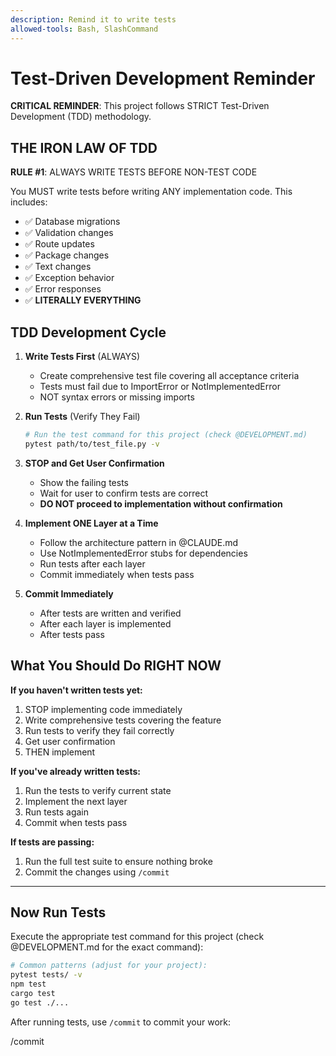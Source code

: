 ```yaml
---
description: Remind it to write tests
allowed-tools: Bash, SlashCommand
---
```


# Test-Driven Development Reminder

**CRITICAL REMINDER**: This project follows STRICT Test-Driven Development (TDD) methodology.

## THE IRON LAW OF TDD

**RULE #1**: ALWAYS WRITE TESTS BEFORE NON-TEST CODE

You MUST write tests before writing ANY implementation code. This includes:
- ✅ Database migrations
- ✅ Validation changes
- ✅ Route updates
- ✅ Package changes
- ✅ Text changes
- ✅ Exception behavior
- ✅ Error responses
- ✅ **LITERALLY EVERYTHING**

## TDD Development Cycle

1. **Write Tests First** (ALWAYS)
   - Create comprehensive test file covering all acceptance criteria
   - Tests must fail due to ImportError or NotImplementedError
   - NOT syntax errors or missing imports

2. **Run Tests** (Verify They Fail)
   ```bash
   # Run the test command for this project (check @DEVELOPMENT.md)
   pytest path/to/test_file.py -v
   ```

3. **STOP and Get User Confirmation**
   - Show the failing tests
   - Wait for user to confirm tests are correct
   - **DO NOT proceed to implementation without confirmation**

4. **Implement ONE Layer at a Time**
   - Follow the architecture pattern in @CLAUDE.md
   - Use NotImplementedError stubs for dependencies
   - Run tests after each layer
   - Commit immediately when tests pass

5. **Commit Immediately**
   - After tests are written and verified
   - After each layer is implemented
   - After tests pass

## What You Should Do RIGHT NOW

**If you haven't written tests yet:**
1. STOP implementing code immediately
2. Write comprehensive tests covering the feature
3. Run tests to verify they fail correctly
4. Get user confirmation
5. THEN implement

**If you've already written tests:**
1. Run the tests to verify current state
2. Implement the next layer
3. Run tests again
4. Commit when tests pass

**If tests are passing:**
1. Run the full test suite to ensure nothing broke
2. Commit the changes using `/commit`

---

## Now Run Tests

Execute the appropriate test command for this project (check @DEVELOPMENT.md for the exact command):

```bash
# Common patterns (adjust for your project):
pytest tests/ -v
npm test
cargo test
go test ./...
```

After running tests, use `/commit` to commit your work:

/commit
